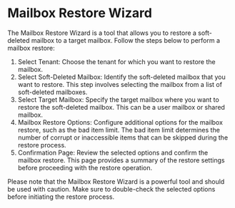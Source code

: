 # Mailbox Restore Wizard

The Mailbox Restore Wizard is a tool that allows you to restore a soft-deleted mailbox to a target mailbox. Follow the steps below to perform a mailbox restore:

1. Select Tenant: Choose the tenant for which you want to restore the mailbox.
2. Select Soft-Deleted Mailbox: Identify the soft-deleted mailbox that you want to restore. This step involves selecting the mailbox from a list of soft-deleted mailboxes.
3. Select Target Mailbox: Specify the target mailbox where you want to restore the soft-deleted mailbox. This can be a user mailbox or shared mailbox.
4. Mailbox Restore Options: Configure additional options for the mailbox restore, such as the bad item limit. The bad item limit determines the number of corrupt or inaccessible items that can be skipped during the restore process.
5. Confirmation Page: Review the selected options and confirm the mailbox restore. This page provides a summary of the restore settings before proceeding with the restore operation.

Please note that the Mailbox Restore Wizard is a powerful tool and should be used with caution. Make sure to double-check the selected options before initiating the restore process.

